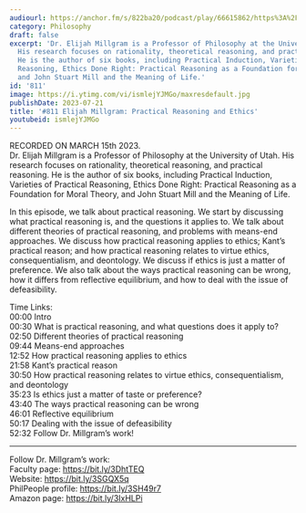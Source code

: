 ```yaml
---
audiourl: https://anchor.fm/s/822ba20/podcast/play/66615862/https%3A%2F%2Fd3ctxlq1ktw2nl.cloudfront.net%2Fstaging%2F2023-2-15%2F31192e8d-83be-99df-4b35-a806420fb05e.m4a
category: Philosophy
draft: false
excerpt: 'Dr. Elijah Millgram is a Professor of Philosophy at the University of Utah.
  His research focuses on rationality, theoretical reasoning, and practical reasoning.
  He is the author of six books, including Practical Induction, Varieties of Practical
  Reasoning, Ethics Done Right: Practical Reasoning as a Foundation for Moral Theory,
  and John Stuart Mill and the Meaning of Life.'
id: '811'
image: https://i.ytimg.com/vi/ismlejYJMGo/maxresdefault.jpg
publishDate: 2023-07-21
title: '#811 Elijah Millgram: Practical Reasoning and Ethics'
youtubeid: ismlejYJMGo
---
```

<div class="timelinks">

RECORDED ON MARCH 15th 2023.  
Dr. Elijah Millgram is a Professor of Philosophy at the University of Utah. His research focuses on rationality, theoretical reasoning, and practical reasoning. He is the author of six books, including Practical Induction, Varieties of Practical Reasoning, Ethics Done Right: Practical Reasoning as a Foundation for Moral Theory, and John Stuart Mill and the Meaning of Life.

In this episode, we talk about practical reasoning. We start by discussing what practical reasoning is, and the questions it applies to. We talk about different theories of practical reasoning, and problems with means-end approaches. We discuss how practical reasoning applies to ethics; Kant’s practical reason; and how practical reasoning relates to virtue ethics, consequentialism, and deontology. We discuss if ethics is just a matter of preference. We also talk about the ways practical reasoning can be wrong, how it differs from reflective equilibrium, and how to deal with the issue of defeasibility.

Time Links:  
<time>00:00</time> Intro  
<time>00:30</time> What is practical reasoning, and what questions does it apply to?  
<time>02:50</time> Different theories of practical reasoning  
<time>09:44</time> Means-end approaches  
<time>12:52</time> How practical reasoning applies to ethics  
<time>21:58</time> Kant’s practical reason  
<time>30:50</time> How practical reasoning relates to virtue ethics, consequentialism, and deontology  
<time>35:23</time> Is ethics just a matter of taste or preference?  
<time>43:40</time> The ways practical reasoning can be wrong  
<time>46:01</time> Reflective equilibrium  
<time>50:17</time> Dealing with the issue of defeasibility  
<time>52:32</time> Follow Dr. Millgram’s work!

---

Follow Dr. Millgram’s work:  
Faculty page: https://bit.ly/3DhtTEQ  
Website: https://bit.ly/3SGQX5q  
PhilPeople profile: https://bit.ly/3SH49r7  
Amazon page: https://bit.ly/3IxHLPi
</div>


